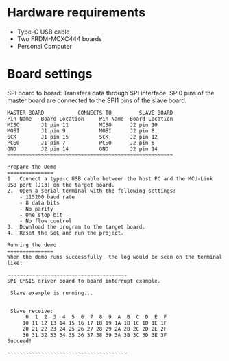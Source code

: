 Hardware requirements
===================
- Type-C USB cable
- Two FRDM-MCXC444 boards
- Personal Computer

Board settings
============
SPI board to board:
Transfers data through SPI interface. SPI0 pins of the master board are
connected to the SPI1 pins of the slave board.
~~~~~~~~~~~~~~~~~~~~~~~~~~~~~~~~~~~~~~~~~~~~~~~~~~~~~~~~~~~~~~~~~~
MASTER BOARD           CONNECTS TO         SLAVE BOARD
Pin Name   Board Location     Pin Name  Board Location
MISO       J1 pin 11          MISO      J2 pin 10
MOSI       J1 pin 9           MOSI      J2 pin 8
SCK        J1 pin 15          SCK       J2 pin 12
PCS0       J1 pin 7           PCS0      J2 pin 6
GND        J2 pin 14          GND       J2 pin 14
~~~~~~~~~~~~~~~~~~~~~~~~~~~~~~~~~~~~~~~~~~~~~~~~~~~~~~

Prepare the Demo
===============
1.  Connect a type-c USB cable between the host PC and the MCU-Link USB port (J13) on the target board.
2.  Open a serial terminal with the following settings:
    - 115200 baud rate
    - 8 data bits
    - No parity
    - One stop bit
    - No flow control
3.  Download the program to the target board.
4.  Reset the SoC and run the project.

Running the demo
===============
When the demo runs successfully, the log would be seen on the terminal like:

~~~~~~~~~~~~~~~~~~~~~~~~~~~~~~~~~~~~~~~
SPI CMSIS driver board to board interrupt example.

 Slave example is running...


 Slave receive:
      0  1  2  3  4  5  6  7  8  9  A  B  C  D  E  F
     10 11 12 13 14 15 16 17 18 19 1A 1B 1C 1D 1E 1F
     20 21 22 23 24 25 26 27 28 29 2A 2B 2C 2D 2E 2F
     30 31 32 33 34 35 36 37 38 39 3A 3B 3C 3D 3E 3F
Succeed!

~~~~~~~~~~~~~~~~~~~~~~~~~~~~~~~~~~~~~~~
